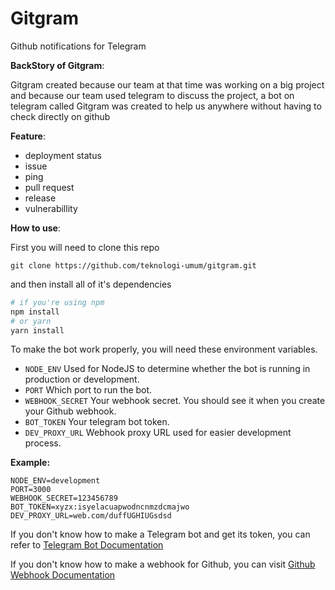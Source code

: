 # Gitgram
Github notifications for Telegram

**BackStory of Gitgram**:

Gitgram created because our team at that time was working on a big project and because our team used telegram to discuss the project, a bot on telegram called Gitgram was created to help us anywhere without having to check directly on github

**Feature**:

- deployment status
- issue
- ping 
- pull request
- release
- vulnerabillity

**How to use**:

First you will need to clone this repo

``` 
git clone https://github.com/teknologi-umum/gitgram.git 
```

and then install all of it's dependencies

```bash
# if you're using npm
npm install 
# or yarn
yarn install
```

To make the bot work properly, you will need these environment variables.
- `NODE_ENV`
	Used for NodeJS to determine whether the bot is running in production or development.
- `PORT`
	Which port to run the bot.
- `WEBHOOK_SECRET`
	Your webhook secret. You should see it when you create your Github webhook.
- `BOT_TOKEN`
	Your telegram bot token.
- `DEV_PROXY_URL`
	Webhook proxy URL used for easier development process.

**Example:**
```
NODE_ENV=development
PORT=3000
WEBHOOK_SECRET=123456789
BOT_TOKEN=xyzx:isyelacuapwodncnmzdcmajwo 
DEV_PROXY_URL=web.com/duffUGHIUGsdsd
```

If you don't know how to make a Telegram bot and get its token, you can refer to [Telegram Bot Documentation](https://core.telegram.org/bots)

If you don't know how to make a webhook for Github, you can visit
[Github Webhook Documentation](https://docs.github.com/en/developers/webhooks-and-events/webhooks/about-webhooks)